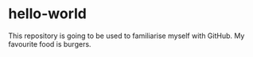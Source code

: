 # hello-world
This repository is going to be used to familiarise myself with GitHub. My favourite food is burgers.
